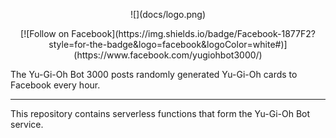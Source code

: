 <p align="center">
    ![](docs/logo.png)
</p>

<p align="center">
    [![Follow on Facebook](https://img.shields.io/badge/Facebook-1877F2?style=for-the-badge&logo=facebook&logoColor=white#)](https://www.facebook.com/yugiohbot3000/)
</p>

The Yu-Gi-Oh Bot 3000 posts randomly generated Yu-Gi-Oh cards to Facebook every hour.

---

This repository contains serverless functions that form the Yu-Gi-Oh Bot service.
